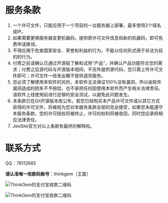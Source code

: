 # 服务条款

1. 一个许可文件，只能应用于一个项目的一台服务器上部署，最多使用2个域名或IP。
2. 如果需要更换服务器变更机器码，提供原许可文件信息和新的机器码，即可免费申请换领。
3. 不得应用于危害国家安全、荣誉和利益的行为，不能以任何形式用于非法为目的的行为。
4. 付费之前请确认已通过开源版了解和试用“产品”，并确认产品功能符合您的需求；付费之后源代码与开源版本相同，不另外提供源代码，您只需上传许可文件即可；许可文件一经发出概不提供退货服务。
5. 您必须了解使用本软件的风险，本软件无法保证100%没有漏洞，所以由软件漏洞造成的损失不予赔偿，也不承担任何因使用本软件而产生相关法律责任。请软件上线使用前进行足够的安全测试，以避免此问题发生。
6. 本条款已在Git开源版本库公布，若您已经购买本产品许可文件或以其它方式获得的许可文件，将被视为您对本服务条款全部的完全接受，如果您未能遵守本服务条款，您的许可授权将被终止，许可的权利将被收回，同时您应承担相应法律责任。
7. JeeSite官方对以上条款有最终的解释权。

# 联系方式

QQ：78112665

**请认准唯一收款码账号**：thinkgem（王震）

![ThinkGem的支付宝收款二维码](https://static.oschina.net/uploads/img/201803/16112020_sFWX.jpg "ThinkGem的支付宝收款二维码")

![ThinkGem的支付宝收款二维码](https://static.oschina.net/uploads/img/201803/12160758_glou.jpg "ThinkGem的支付宝收款二维码")
